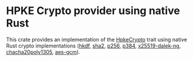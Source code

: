# HPKE Crypto provider using native Rust

This crate provides an implementation of the [HpkeCrypto] trait using native Rust crypto implementations
([hkdf], [sha2], [p256], [p384], [x25519-dalek-ng], [chacha20poly1305], [aes-gcm]).

[hkdf]: https://docs.rs/hkdf/
[sha2]: https://docs.rs/sha2
[p256]: https://docs.rs/p256
[p384]: https://docs.rs/p384
[x25519-dalek-ng]: https://docs.rs/x25519-dalek-ng
[chacha20poly1305]: https://docs.rs/chacha20poly1305
[aes-gcm]: https://docs.rs/aes-gcm
[HpkeCrypto]: https://github.com/franziskuskiefer/hpke-rs/tree/main/traits
